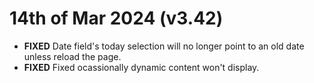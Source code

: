 # 14th of Mar 2024 (v3.42)

- **FIXED** Date field's today selection will no longer point to an old date unless reload the page.
- **FIXED** Fixed ocassionally dynamic content won't display. 
